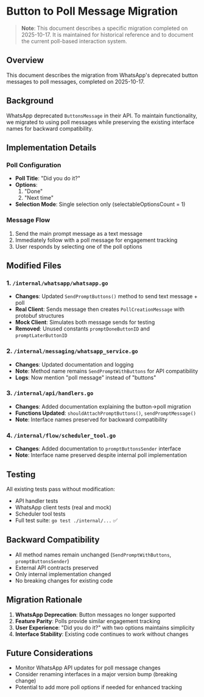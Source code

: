# Button to Poll Message Migration

> **Note**: This document describes a specific migration completed on 2025-10-17. It is maintained for historical reference and to document the current poll-based interaction system.

## Overview

This document describes the migration from WhatsApp's deprecated button messages to poll messages, completed on 2025-10-17.

## Background

WhatsApp deprecated `ButtonsMessage` in their API. To maintain functionality, we migrated to using poll messages while preserving the existing interface names for backward compatibility.

## Implementation Details

### Poll Configuration

- **Poll Title**: "Did you do it?"
- **Options**:
  1. "Done"
  2. "Next time"
- **Selection Mode**: Single selection only (selectableOptionsCount = 1)

### Message Flow

1. Send the main prompt message as a text message
2. Immediately follow with a poll message for engagement tracking
3. User responds by selecting one of the poll options

## Modified Files

### 1. `/internal/whatsapp/whatsapp.go`

- **Changes**: Updated `SendPromptButtons()` method to send text message + poll
- **Real Client**: Sends message then creates `PollCreationMessage` with protobuf structures
- **Mock Client**: Simulates both message sends for testing
- **Removed**: Unused constants `promptDoneButtonID` and `promptLaterButtonID`

### 2. `/internal/messaging/whatsapp_service.go`

- **Changes**: Updated documentation and logging
- **Note**: Method name remains `SendPromptWithButtons` for API compatibility
- **Logs**: Now mention "poll message" instead of "buttons"

### 3. `/internal/api/handlers.go`

- **Changes**: Added documentation explaining the button→poll migration
- **Functions Updated**: `shouldAttachPromptButtons()`, `sendPromptMessage()`
- **Note**: Interface names preserved for backward compatibility

### 4. `/internal/flow/scheduler_tool.go`

- **Changes**: Added documentation to `promptButtonsSender` interface
- **Note**: Interface name preserved despite internal poll implementation

## Testing

All existing tests pass without modification:

- API handler tests
- WhatsApp client tests (real and mock)
- Scheduler tool tests
- Full test suite: `go test ./internal/...` ✅

## Backward Compatibility

- All method names remain unchanged (`SendPromptWithButtons`, `promptButtonsSender`)
- External API contracts preserved
- Only internal implementation changed
- No breaking changes for existing code

## Migration Rationale

1. **WhatsApp Deprecation**: Button messages no longer supported
2. **Feature Parity**: Polls provide similar engagement tracking
3. **User Experience**: "Did you do it?" with two options maintains simplicity
4. **Interface Stability**: Existing code continues to work without changes

## Future Considerations

- Monitor WhatsApp API updates for poll message changes
- Consider renaming interfaces in a major version bump (breaking change)
- Potential to add more poll options if needed for enhanced tracking
